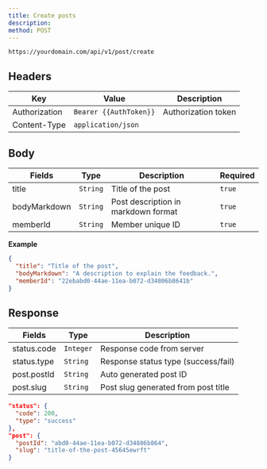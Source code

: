 ```yaml
---
title: Create posts
description: 
method: POST
---
```


```
https://yourdomain.com/api/v1/post/create
```

## Headers

| Key           | Value                  | Description         |
| ------------- | ---------------------- | ------------------- |
| Authorization | `Bearer {{AuthToken}}` | Authorization token |
| Content-Type  | `application/json`     |                     |

## Body

| Fields       | Type     | Description                         | Required |
| ------------ | -------- | ----------------------------------- | -------- |
| title        | `String` | Title of the post                   | `true`   |
| bodyMarkdown | `String` | Post description in markdown format | `true`   |
| memberId     | `String` | Member unique ID                    | `true`   |

**Example**

```json
{
  "title": "Title of the post",
  "bodyMarkdown": "A description to explain the feedback.",
  "memberId": "22ebabd0-44ae-11ea-b072-d34806b8641b"
}
```

## Response

| Fields      | Type      | Description                         |
| ----------- | --------- | ----------------------------------- |
| status.code | `Integer` | Response code from server           |
| status.type | `String`  | Response status type (success/fail) |
| post.postId | `String`  | Auto generated post ID              |
| post.slug   | `String`  | Post slug generated from post title |

```json
"status": {
  "code": 200,
  "type": "success"
},
"post": {
  "postId": "abd0-44ae-11ea-b072-d34806b864",
  "slug": "title-of-the-post-45645ewrft"
}
```
